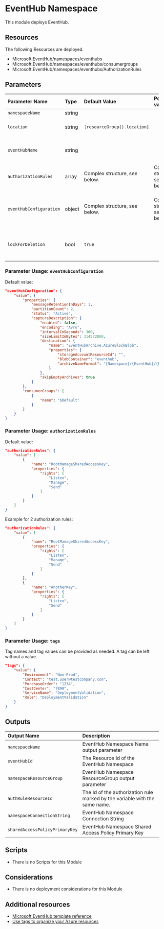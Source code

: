 # EventHub Namespace

This module deploys EventHub. 

## Resources

The following Resources are deployed.

- Microsoft.EventHub/namespaces/eventhubs
- Microsoft.EventHub/namespaces/eventhubs/consumergroups
- Microsoft.EventHub/namespaces/eventhubs/AuthorizationRules

## Parameters

| Parameter Name | Type | Default Value | Possible values | Description |
| :-             | :-   | :-            | :-              | :-          |
| `namespaceName` | string | | | Required | The name of the EventHub namespace
| `location` | string | `[resourceGroup().location]` | | Optional. Location for all resources.
| `eventHubName` | string | | | Required. The name of the EventHub
| `authorizationRules` | array | Complex structure, see below. | Complex structure, see below. | Optional. Authorization Rules for the Event Hub
| `eventHubConfiguration` | object | Complex structure, see below. | Complex structure, see below. | Optional. Object to configure all properties of an Event Hub instance
| `lockForDeletion` | bool | `true` | | Optional. Switch to lock Event Hub from deletion.

### Parameter Usage: `eventHubConfiguration`

Default value:

```json
"eventHubConfiguration": {
    "value": {
        "properties": {
            "messageRetentionInDays": 1,
            "partitionCount": 2,
            "status": "Active",
            "captureDescription": {
                "enabled": false,
                "encoding": "Avro",
                "intervalInSeconds": 300,
                "sizeLimitInBytes": 314572800,
                "destination": {
                    "name": "EventHubArchive.AzureBlockBlob",
                    "properties": {
                        "storageAccountResourceId": "",
                        "blobContainer": "eventhub",
                        "archiveNameFormat": "{Namespace}/{EventHub}/{PartitionId}/{Year}/{Month}/{Day}/{Hour}/{Minute}/{Second}"
                    }
                },
                "skipEmptyArchives": true
            }
        },
        "consumerGroups": [
            {
                "name": "$Default"
            }
        ]
    }
}
```

### Parameter Usage: `authorizationRules`

Default value:

```json
"authorizationRules": {
    "value": [
        {
            "name": "RootManageSharedAccessKey",
            "properties": {
                "rights": [
                    "Listen",
                    "Manage",
                    "Send"
                ]
            }
        }
    ]
}
```

Example for 2 authorization rules:

```json
"authorizationRules": {
    "value": [
        {
            "name": "RootManageSharedAccessKey",
            "properties": {
                "rights": [
                    "Listen",
                    "Manage",
                    "Send"
                ]
            }
        },
        {
            "name": "AnotherKey",
            "properties": {
                "rights": [
                    "Listen",
                    "Send"
                ]
            }
        }
    ]
}
```

### Parameter Usage: `tags`

Tag names and tag values can be provided as needed. A tag can be left without a value.

```json
"tags": {
    "value": {
        "Environment": "Non-Prod",
        "Contact": "test.user@testcompany.com",
        "PurchaseOrder": "1234",
        "CostCenter": "7890",
        "ServiceName": "DeploymentValidation",
        "Role": "DeploymentValidation"
    }
}
```

## Outputs

| Output Name | Description |
| :-          | :-          |
| `namespaceName` |  EventHub Namespace Name output parameter
| `eventHubId` | The Resource Id of the EventHub Namespace
| `namespaceResourceGroup` | EventHub Namespace ResourceGroup output parameter
| `authRuleResourceId` | The Id of the authorization rule marked by the variable with the same name.
| `namespaceConnectionString` | EventHub Namespace Connection String
| `sharedAccessPolicyPrimaryKey` | EventHub Namespace Shared Access Policy Primary Key

## Scripts

- There is no Scripts for this Module

## Considerations

- There is no deployment considerations for this Module

## Additional resources

- [Microsoft EventHub template reference](https://docs.microsoft.com/en-us/azure/templates/microsoft.eventhub/allversions)
- [Use tags to organize your Azure resources](https://docs.microsoft.com/en-us/azure/azure-resource-manager/resource-group-using-tags)